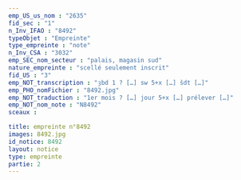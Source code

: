 ```yaml
---
emp_US_us_nom : "2635"
fid_sec : "1"
n_Inv_IFAO : "8492"
typeObjet : "Empreinte"
type_empreinte : "note"
n_Inv_CSA : "3032"
emp_SEC_nom_secteur : "palais, magasin sud"
nature_empreinte : "scellé seulement inscrit"
fid_US : "3"
emp_NOT_transcription : "ȝbd 1 ? […] sw 5+x […] šdt […]"
emp_PHO_nomFichier : "8492.jpg"
emp_NOT_traduction : "1er mois ? […] jour 5+x […] prélever […]"
emp_NOT_nom_note : "N8492"
sceaux :

title: empreinte n°8492
images: 8492.jpg
id_notice: 8492
layout: notice
type: empreinte
partie: 2
---
```

